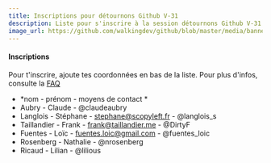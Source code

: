 ```yaml
---
title: Inscriptions pour détournons Github V-31
description: Liste pour s'inscrire à la session détournons Github V-31
image_url: https://github.com/walkingdev/github/blob/master/media/banner-ecriture.png?raw=true
---
```


#### Inscriptions

Pour t'inscrire, ajoute tes coordonnées en bas de la liste.
Pour plus d'infos, consulte la [FAQ](http://walkingdev.fr/#walkingdev/github/blob/master/v-31/faq.md)

* *nom - prénom - moyens de contact *
* Aubry - Claude - @claudeaubry
* Langlois - Stéphane - stephane@scopyleft.fr - @langlois_s
* Taillandier - Frank - frank@taillandier.me - @DirtyF
* Fuentes - Loïc - fuentes.loic@gmail.com - @fuentes_loic
* Rosenberg - Nathalie - @nrosenberg
* Ricaud - Lilian - @lilious
